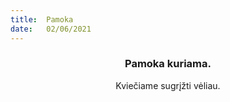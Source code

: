 ```yaml
---
title:  Pamoka
date:   02/06/2021
---
```


### <center>Pamoka kuriama.</center>
<center>Kviečiame sugrįžti vėliau.</center>